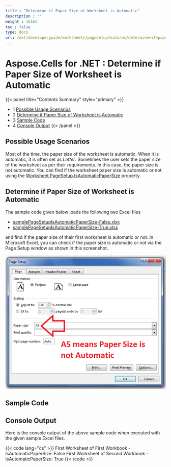 ```yaml
---
title : "Determine if Paper Size of Worksheet is Automatic" 
description : "" 
weight : 16161 
toc : false
type: docs
url: /net/developerguide/worksheets/pagesetupfeatures/determine+if+paper+size+of+worksheet+is+automatic/
---
```


# Aspose.Cells for .NET : Determine if Paper Size of Worksheet is Automatic


{{< panel title="Contents Summary" style="primary" >}}
*   1 [Possible Usage Scenarios](#possible-usage-scenarios)
*   2 [Determine if Paper Size of Worksheet is Automatic](#determine-if-paper-size-of-worksheet-is-automatic)
*   3 [Sample Code](#sample-code)
*   4 [Console Output](#console-output)
{{< /panel >}}
 

## Possible Usage Scenarios

Most of the time, the paper size of the worksheet is automatic. When it is automatic, it is often set as *Letter*. Sometimes the user sets the paper size of the worksheet as per their requirements. In this case, the paper size is not automatic. You can find if the worksheet paper size is automatic or not using the [Worksheet.PageSetup.IsAutomaticPaperSize](https://apireference.aspose.com/net/cells/aspose.cells/pagesetup/properties/isautomaticpapersize) property.

## Determine if Paper Size of Worksheet is Automatic

The sample code given below loads the following two Excel files

*   [samplePageSetupIsAutomaticPaperSize-False.xlsx](https://docs2.aspose.com/cells/net/attachments/48136585/48496681.xlsx)
*   [samplePageSetupIsAutomaticPaperSize-True.xlsx](https://docs2.aspose.com/cells/net/attachments/48136585/48496682.xlsx)

and find if the paper size of their first worksheet is automatic or not. In Microsoft Excel, you can check if the paper size is automatic or not via the Page Setup window as shown in this screenshot.

![image](48496683.png)

## Sample Code

## Console Output

Here is the console output of the above sample code when executed with the given sample Excel files.

{{< code lang="cs" >}}
First Worksheet of First Workbook - IsAutomaticPaperSize: False
First Worksheet of Second Workbook - IsAutomaticPaperSize: True
{{< /code >}}

